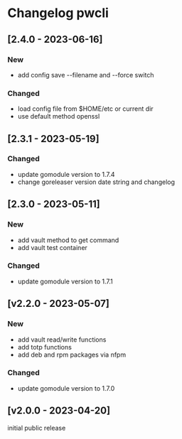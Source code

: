 # Changelog pwcli

## [2.4.0 - 2023-06-16]
### New
- add config save --filename and --force switch
### Changed
- load config file from $HOME/etc or current dir
- use default method openssl

## [2.3.1 - 2023-05-19]
### Changed
- update gomodule version to 1.7.4
- change goreleaser version date string and changelog

## [2.3.0 - 2023-05-11]
### New
- add vault method to get command
- add vault test container
### Changed
- update gomodule version to 1.7.1

## [v2.2.0 - 2023-05-07]
### New
- add vault read/write functions
- add totp functions
- add deb and rpm packages via nfpm
### Changed
- update gomodule version to 1.7.0

## [v2.0.0 - 2023-04-20]
initial public release
